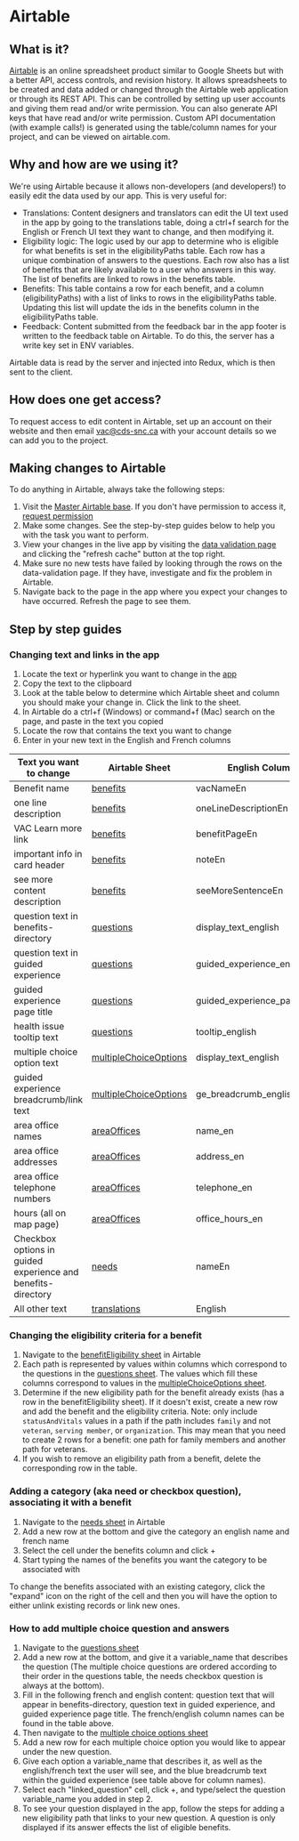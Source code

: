 # Airtable

## What is it?

[Airtable](https://airtable.com/) is an online spreadsheet product similar to Google Sheets but with a better API, access controls, and revision history. It allows spreadsheets to be created and data added or changed through the Airtable web application or through its REST API. This can be controlled by setting up user accounts and giving them read and/or write permission. You can also generate API keys that have read and/or write permission. Custom API documentation (with example calls!) is generated using the table/column names for your project, and can be viewed on airtable.com.

## Why and how are we using it?

We're using Airtable because it allows non-developers (and developers!) to easily edit the data used by our app. This is very useful for:

- Translations: Content designers and translators can edit the UI text used in the app by going to the translations table, doing a ctrl+f search for the English or French UI text they want to change, and then modifying it.
- Eligibility logic: The logic used by our app to determine who is eligible for what benefits is set in the eligibilityPaths table. Each row has a unique combination of answers to the questions. Each row also has a list of benefits that are likely available to a user who answers in this way. The list of benefits are linked to rows in the benefits table.
- Benefits: This table contains a row for each benefit, and a column (eligibilityPaths) with a list of links to rows in the eligibilityPaths table. Updating this list will update the ids in the benefits column in the eligibilityPaths table.
- Feedback: Content submitted from the feedback bar in the app footer is written to the feedback table on Airtable. To do this, the server has a write key set in ENV variables.

Airtable data is read by the server and injected into Redux, which is then sent to the client.

## How does one get access?

To request access to edit content in Airtable, set up an account on their website and then email vac@cds-snc.ca with your account details so we can add you to the project.

## Making changes to Airtable

To do anything in Airtable, always take the following steps:

1. Visit the [Master Airtable base](https://airtable.com/tblHt9ZuCBwsplYw2). If you don't have permission to access it, [request permission](#how-does-one-get-access)
2. Make some changes. See the step-by-step guides below to help you with the task you want to perform.
3. View your changes in the live app by visiting the [data validation page](https://vac-benefits-finder.cds-snc.ca/data-validation) and clicking the "refresh cache" button at the top right.
4. Make sure no new tests have failed by looking through the rows on the data-validation page. If they have, investigate and fix the problem in Airtable.
5. Navigate back to the page in the app where you expect your changes to have occurred. Refresh the page to see them.

## Step by step guides

### Changing text and links in the app

1. Locate the text or hyperlink you want to change in the [app](https://vac-benefits-finder.cds-snc.ca)
2. Copy the text to the clipboard
3. Look at the table below to determine which Airtable sheet and column you should make your change in. Click the link to the sheet.
4. In Airtable do a ctrl+f (Windows) or command+f (Mac) search on the page, and paste in the text you copied
5. Locate the row that contains the text you want to change
6. Enter in your new text in the English and French columns

| Text you want to change                                      | Airtable Sheet                                                                    | English Column Name                  | French Column Name                  |
| ------------------------------------------------------------ | --------------------------------------------------------------------------------- | ------------------------------------ | ----------------------------------- |
| Benefit name                                                 | [benefits](https://airtable.com/tblcf182f99RjsSDQ/viwMWVJVqS0VphdeQ)              | vacNameEn                            | vacNameFr                           |
| one line description                                         | [benefits](https://airtable.com/tblcf182f99RjsSDQ/viwMWVJVqS0VphdeQ)              | oneLineDescriptionEn                 | oneLineDescriptionFr                |
| VAC Learn more link                                          | [benefits](https://airtable.com/tblcf182f99RjsSDQ/viwMWVJVqS0VphdeQ)              | benefitPageEn                        | benefitPageFr                       |
| important info in card header                                | [benefits](https://airtable.com/tblcf182f99RjsSDQ/viwMWVJVqS0VphdeQ)              | noteEn                               | noteFr                              |
| see more content description                                 | [benefits](https://airtable.com/tblcf182f99RjsSDQ/viwMWVJVqS0VphdeQ)              | seeMoreSentenceEn                    | seeMoreSentenceFr                   |
| question text in benefits-directory                          | [questions](https://airtable.com/tblCynpHaryoypjMY/viw1y4qaD2wp5aA2s)             | display_text_english                 | display_text_french                 |
| question text in guided experience                           | [questions](https://airtable.com/tblCynpHaryoypjMY/viw1y4qaD2wp5aA2s)             | guided_experience_english            | guided_experience_french            |
| guided experience page title                                 | [questions](https://airtable.com/tblCynpHaryoypjMY/viw1y4qaD2wp5aA2s)             | guided_experience_page_title_english | guided_experience_page_title_french |
| health issue tooltip text                                    | [questions](https://airtable.com/tblCynpHaryoypjMY/viw1y4qaD2wp5aA2s)             | tooltip_english                      | tooltip_french                      |
| multiple choice option text                                  | [multipleChoiceOptions](https://airtable.com/tblrQKPk7xBGvy3eP/viwVIedUGDgf708Jx) | display_text_english                 | display_text_french                 |
| guided experience breadcrumb/link text                       | [multipleChoiceOptions](https://airtable.com/tblrQKPk7xBGvy3eP/viwVIedUGDgf708Jx) | ge_breadcrumb_english                | ge_breadcrumb_french                |
| area office names                                            | [areaOffices](https://airtable.com/tblIlX7N7j7rLFlYw/viwSMqbzoKWN7gSFe)           | name_en                              | name_fr                             |
| area office addresses                                        | [areaOffices](https://airtable.com/tblIlX7N7j7rLFlYw/viwSMqbzoKWN7gSFe)           | address_en                           | address_fr                          |
| area office telephone numbers                                | [areaOffices](https://airtable.com/tblIlX7N7j7rLFlYw/viwSMqbzoKWN7gSFe)           | telephone_en                         | telephone_fr                        |
| hours (all on map page)                                      | [areaOffices](https://airtable.com/tblIlX7N7j7rLFlYw/viwSMqbzoKWN7gSFe)           | office_hours_en                      | office_hours_fr                     |
| Checkbox options in guided experience and benefits-directory | [needs](https://airtable.com/tblY7TpDsGR5I3SaN/viwQOzMWARRdWFks3)                 | nameEn                               | nameFr                              |
| All other text                                               | [translations](https://airtable.com/tblJAMGWk4ZypG5uX/viwsHMCBUnwx1EC3f)          | English                              | French                              |

### Changing the eligibility criteria for a benefit

1. Navigate to the [benefitEligibility sheet](https://airtable.com/tblRNTYbp9OWDSj4l/viwB7uV1iu2dCaa5P) in Airtable
2. Each path is represented by values within columns which correspond to the questions in the [questions sheet](https://airtable.com/tblCynpHaryoypjMY/viw1y4qaD2wp5aA2s). The values which fill these columns correspond to values in the [multipleChoiceOptions sheet](https://airtable.com/tblrQKPk7xBGvy3eP/viwVIedUGDgf708Jx).
3. Determine if the new eligibility path for the benefit already exists (has a row in the benefitEligibility sheet). If it doesn't exist, create a new row and add the benefit and the eligibility criteria. Note: only include `statusAndVitals` values in a path if the path includes `family` and not `veteran`, `serving member`, or `organization`. This may mean that you need to create 2 rows for a benefit: one path for family members and another path for veterans.
4. If you wish to remove an eligibility path from a benefit, delete the corresponding row in the table.

### Adding a category (aka need or checkbox question), associating it with a benefit

1. Navigate to the [needs sheet](https://airtable.com/tblY7TpDsGR5I3SaN/viwQOzMWARRdWFks3) in Airtable
2. Add a new row at the bottom and give the category an english name and french name
3. Select the cell under the benefits column and click +
4. Start typing the names of the benefits you want the category to be associated with

To change the benefits associated with an existing category, click the "expand" icon on the right of the cell and then you will have the option to either unlink existing records or link new ones.

### How to add multiple choice question and answers

1. Navigate to the [questions sheet](https://airtable.com/tblCynpHaryoypjMY/viw1y4qaD2wp5aA2s)
2. Add a new row at the bottom, and give it a variable_name that describes the question (The multiple choice questions are ordered according to their order in the questions table, the needs checkbox question is always at the bottom).
3. Fill in the following french and english content: question text that will appear in benefits-directory, question text in guided experience, and guided experience page title. The french/english column names can be found in the table above.
4. Then navigate to the [multiple choice options sheet](https://airtable.com/tblrQKPk7xBGvy3eP/viwVIedUGDgf708Jx)
5. Add a new row for each multiple choice option you would like to appear under the new question.
6. Give each option a variable_name that describes it, as well as the english/french text the user will see, and the blue breadcrumb text within the guided experience (see table above for column names).
7. Select each "linked_question" cell, click +, and type/select the question variable_name you added in step 2.
8. To see your question displayed in the app, follow the steps for adding a new eligibility path that links to your new question. A question is only displayed if its answer effects the list of eligible benefits.
